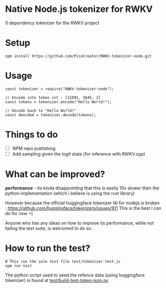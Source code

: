 # Native Node.js tokenizer for RWKV

0 dependency tokenizer for the RWKV project

# Setup 

```
npm install https://github.com/PicoCreator/RWKV-tokenizer-node.git
```

# Usage

```
const tokenizer = require("RWKV-tokenizer-node");

// Encode into token int : [12092, 3645, 2]
const tokens = tokenizer.encode("Hello World!");

// Decode back to "Hello World!"
const deocded = tokenizer.decode(tokens);
```

# Things to do

- [ ] NPM repo publishing
- [ ] Add sampling given the logit state (for inference with RWKV.cpp)

# What can be improved?

**performance** - its kinda disappointing that this is easily 10x slower then the python implementation (which i believe is using the rust library)

However because the official huggingface tokenizer lib for nodejs is broken : https://github.com/huggingface/tokenizers/issues/911
This is the best I can do for now =|

Anyone who has any ideas on how to improve its performance, while not failing the test suite, is welcomed to do so.

# How to run the test?

```
# This run the sole test file test/tokenizer.test.js
npm run test
```

The python script used to seed the refence data (using huggingface tokenizer) is found at [test/build-test-token-json.py](./test/build-test-token-json.py)